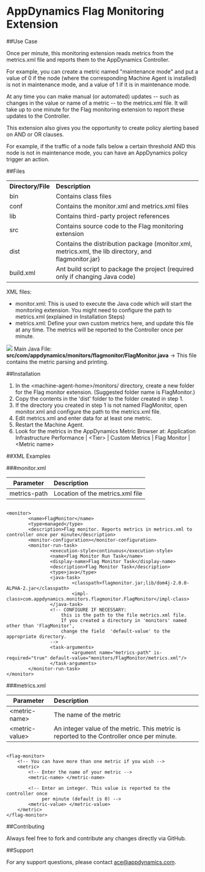 # AppDynamics Flag Monitoring Extension

##Use Case

Once per minute, this monitoring extension reads metrics from the metrics.xml file and reports
them to the AppDynamics Controller.

For example, you can create a metric named "maintenance mode" and put a
value of 0 if the node (where the corresponding Machine Agent is
installed) is not in maintenance mode, and a value of 1 if it is in
maintenance mode.

At any time you can make manual (or automated) updates -- such as
changes in the value or name of a metric -- to the metrics.xml file. It
will take up to one minute for the Flag monitoring extension to report these updates to
the Controller.

This extension also gives you the opportunity to create policy alerting based on
AND or OR clauses.

For example, if the traffic of a node falls below a certain threshold
AND this node is not in maintenance mode, you can have an AppDynamics policy trigger an
action.


##Files

<table><tbody>
<tr>
<th align = 'left'> Directory/File </th>
<th align = 'left'> Description </th>
</tr>
<tr>
<td align = 'left'> bin </td>
<td align = 'left'> Contains class files </td>
</tr>
<tr>
<td align = 'left'> conf </td>
<td align = 'left'> Contains the monitor.xml and metrics.xml files </td>
</tr>
<tr>
<td align = 'left'> lib </td>
<td align = 'left'> Contains third-party project references </td>
</tr>
<tr>
<td align = 'left'> src </td>
<td align = 'left'> Contains source code to the Flag monitoring extension </td>
</tr>
<tr>
<td align = 'left'> dist </td>
<td align = 'left'> Contains the distribution package (monitor.xml, metrics.xml, the lib
directory, and flagmonitor.jar) </td>
</tr>
<tr>
<td align = 'left'> build.xml </td>
<td align = 'left'> Ant build script to package the project (required only if changing Java code) </td>
</tr>
</tbody>
</table>

XML files:

-   monitor.xml: This is used to execute the Java code which will start
    the monitoring extension. You might need to configure the path to metrics.xml
    (explained in Installation Steps)
-   metrics.xml: Define your own custom metrics here, and update this
    file at any time. The metrics will be reported to the Controller
    once per minute.
    

![](images/emoticons/information.gif) Main Java File: **src/com/appdynamics/monitors/flagmonitor/FlagMonitor.java**  -> This file contains the metric parsing and printing.


##Installation

1. In the \<machine-agent-home\>/monitors/ directory, create a new folder for the Flag monitor extension. (Suggested folder name is FlagMonitor.)
2. Copy the contents in the 'dist' folder to the folder created in step 1.
3. If the directory you created in step 1 is not named FlagMonitor, open monitor.xml and configure the path to the metrics.xml file.
4. Edit metrics.xml and enter data for at least one metric.
3. Restart the Machine Agent.
4. Look for the metrics in the AppDynamics Metric Browser at: Application Infrastructure
    Performance | \<Tier\> | Custom Metrics | Flag Monitor | \<Metric
    name\>

##XML Examples

###monitor.xml

|**Parameter** | **Description**|
| ------------- |:-------------|
| metrics-path|Location of the metrics.xml file |


~~~~

<monitor>
        <name>FlagMonitor</name>
        <type>managed</type>
        <description>Flag monitor. Reports metrics in metrics.xml to controller once per minute</description>
        <monitor-configuration></monitor-configuration>
        <monitor-run-task>
                <execution-style>continuous</execution-style>
                <name>Flag Monitor Run Task</name>
                <display-name>Flag Monitor Task</display-name>
                <description>Flag Monitor Task</description>
                <type>java</type>
                <java-task>
                        <classpath>flagmonitor.jar;lib/dom4j-2.0.0-ALPHA-2.jar</classpath>
                        <impl-class>com.appdynamics.monitors.flagmonitor.FlagMonitor</impl-class>
                </java-task>
                <!-- CONFIGURE IF NECESSARY:
                    this is the path to the file metrics.xml file. 
                    If you created a directory in 'monitors' named other than 'FlagMonitor', 
                    change the field  'default-value' to the appropriate directory.
                -->
                <task-arguments>
                        <argument name="metrics-path" is-required="true" default-value="monitors/FlagMonitor/metrics.xml"/>
                </task-arguments>
        </monitor-run-task>
</monitor>
~~~~

###metrics.xml

|**Parameter** | **Description**|
| ------------- |:-------------|
|\<metric-name\>|The name of the metric |
| \<metric-value\>|An integer value of the metric. This metric is reported to the Controller once per minute.|

~~~~

<flag-monitor>
    <!-- You can have more than one metric if you wish -->
    <metric>
        <!-- Enter the name of your metric -->
        <metric-name> </metric-name>

        <!-- Enter an integer. This value is reported to the controller once 
             per minute (default is 0) -->
        <metric-value> </metric-value>
    </metric>
</flag-monitor>
~~~~

##Contributing

Always feel free to fork and contribute any changes directly via GitHub.


##Support

For any support questions, please contact ace@appdynamics.com.

